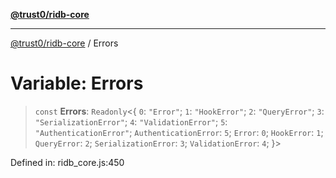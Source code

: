[**@trust0/ridb-core**](../README.md)

***

[@trust0/ridb-core](../README.md) / Errors

# Variable: Errors

> `const` **Errors**: `Readonly`\<\{ `0`: `"Error"`; `1`: `"HookError"`; `2`: `"QueryError"`; `3`: `"SerializationError"`; `4`: `"ValidationError"`; `5`: `"AuthenticationError"`; `AuthenticationError`: `5`; `Error`: `0`; `HookError`: `1`; `QueryError`: `2`; `SerializationError`: `3`; `ValidationError`: `4`; \}\>

Defined in: ridb\_core.js:450
